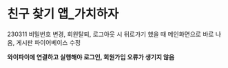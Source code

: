 # 친구 찾기 앱_가치하자
230311
비밀번호 변경, 회원탈퇴, 로그아웃 시 뒤로가기 했을 때 메인화면으로 바로 나옴, 게시판 파이어베이스 수정


**와이파이에 연결하고 실행해야 로그인, 회원가입 오류가 생기지 않음**
